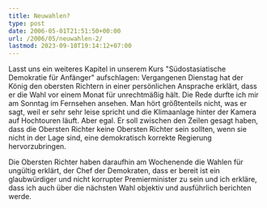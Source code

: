 ```yaml
---
title: Neuwahlen?
type: post
date: 2006-05-01T21:51:50+00:00
url: /2006/05/neuwahlen-2/
lastmod: 2023-09-10T19:14:12+07:00
---
```

Lasst uns ein weiteres Kapitel in unserem Kurs "Südostasiatische Demokratie für Anfänger" aufschlagen: Vergangenen Dienstag hat der König den obersten Richtern in einer persönlichen Ansprache erklärt, dass er die Wahl vor einem Monat für unrechtmäßig hält. Die Rede durfte ich mir am Sonntag im Fernsehen ansehen. Man hört größtenteils nicht, was er sagt, weil er sehr sehr leise spricht und die Klimaanlage hinter der Kamera auf Hochtouren läuft. Aber egal. Er soll zwischen den Zeilen gesagt haben, dass die Obersten Richter keine Obersten Richter sein sollten, wenn sie nicht in der Lage sind, eine demokratisch korrekte Regierung hervorzubringen.

Die Obersten Richter haben daraufhin am Wochenende die Wahlen für ungültig erklärt, der Chef der Demokraten, dass er bereit ist ein glaubwürdiger und nicht korrupter Premierminister zu sein und ich erkläre, dass ich auch über die nächsten Wahl objektiv und ausführlich berichten werde.
